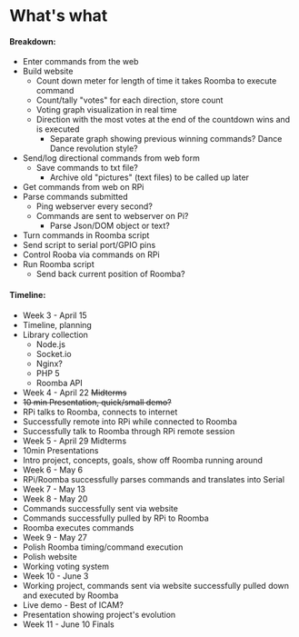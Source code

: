# What's what

#### Breakdown:

 - Enter commands from the web
  - Build website
    - Count down meter for length of time it takes Roomba to execute command
    - Count/tally "votes" for each direction, store count
    - Voting graph visualization in real time
    - Direction with the most votes at the end of the countdown wins and is executed
      - Separate graph showing previous winning commands? Dance Dance revolution style?
  - Send/log directional commands from web form
    - Save commands to txt file?
      - Archive old "pictures" (text files) to be called up later
 - Get commands from web on RPi
  - Parse commands submitted
    - Ping webserver every second?
    - Commands are sent to webserver on Pi?
      - Parse Json/DOM object or text?
  - Turn commands in Roomba script
  - Send script to serial port/GPIO pins
 - Control Rooba via commands on RPi
  - Run Roomba script
    - Send back current position of Roomba?


#### Timeline:

 - Week 3 - April 15
  - Timeline, planning
  - Library collection
    - Node.js
    - Socket.io
    - Nginx?
    - PHP 5
    - Roomba API
 - Week 4 - April 22 ~~Midterms~~
  - ~~10 min Presentation, quick/small demo?~~
  - RPi talks to Roomba, connects to internet
  - Successfully remote into RPi while connected to Roomba
   - Successfully talk to Roomba through RPi remote session
 - Week 5 - April 29 Midterms
  - 10min Presentations
   - Intro project, concepts, goals, show off Roomba running around
 - Week 6 - May 6
  - RPi/Roomba successfully parses commands and translates into Serial
 - Week 7 - May 13
 - Week 8 - May 20
  - Commands successfully sent via website
  - Commands successfully pulled by RPi to Roomba
  - Roomba executes commands
 - Week 9 - May 27
  - Polish Roomba timing/command execution
  - Polish website
  - Working voting system
 - Week 10 - June 3
  - Working project, commands sent via website successfully pulled down and executed by Roomba
  - Live demo - Best of ICAM?
  - Presentation showing project's evolution
 - Week 11 - June 10 Finals
